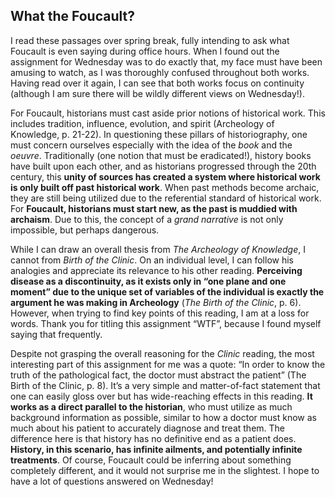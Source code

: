 ## What the Foucault?

I read these passages over spring break, fully intending to ask what Foucault is even saying during office hours. When I found out the assignment for Wednesday was to do exactly that, my face must have been amusing to watch, as I was thoroughly confused throughout both works. Having read over it again, I can see that both works focus on continuity (although I am sure there will be wildly different views on Wednesday!). 

For Foucault, historians must cast aside prior notions of historical work. This includes tradition, influence, evolution, and spirit (Archeology of Knowledge, p. 21-22). In questioning these pillars of historiography, one must concern ourselves especially with the idea of the *book* and the *oeuvre*. Traditionally (one notion that must be eradicated!), history books have built upon each other, and as historians progressed through the 20th century, this **unity of sources has created a system where historical work is only built off past historical work**. When past methods become archaic, they are still being utilized due to the referential standard of historical work. For **Foucault, historians must start new, as the past is muddied with archaism**. Due to this, the concept of a *grand narrative* is not only impossible, but perhaps dangerous. 

While I can draw an overall thesis from *The Archeology of Knowledge*, I cannot from *Birth of the Clinic*. On an individual level, I can follow his analogies and appreciate its relevance to his other reading. **Perceiving disease as a discontinuity, as it exists only in “one plane and one moment” due to the unique set of variables of the individual is exactly the argument he was making in Archeology** (*The Birth of the Clinic*, p. 6). However, when trying to find key points of this reading, I am at a loss for words. Thank you for titling this assignment “WTF”, because I found myself saying that frequently. 

Despite not grasping the overall reasoning for the *Clinic* reading, the most interesting part of this assignment for me was a quote: “In order to know the truth of the pathological fact, the doctor must abstract the patient” (The Birth of the Clinic, p. 8).  It’s a very simple and matter-of-fact statement that one can easily gloss over but has wide-reaching effects in this reading. **It works as a direct parallel to the historian**, who must utilize as much background information as possible, similar to how a doctor must know as much about his patient to accurately diagnose and treat them. The difference here is that history has no definitive end as a patient does. **History, in this scenario, has infinite ailments, and potentially infinite treatments**. Of course, Foucault could be inferring about something completely different, and it would not surprise me in the slightest. I hope to have a lot of questions answered on Wednesday! 

